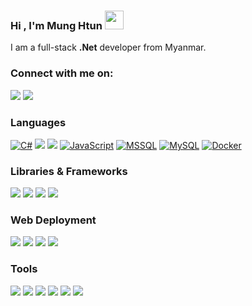 ### Hi , I'm Mung Htun <img width="30" src="https://camo.githubusercontent.com/e8e7b06ecf583bc040eb60e44eb5b8e0ecc5421320a92929ce21522dbc34c891/68747470733a2f2f6d656469612e67697068792e636f6d2f6d656469612f6876524a434c467a6361737252346961377a2f67697068792e676966">

I am a full-stack **.Net** developer from Myanmar.

### Connect with me on:

[![](https://img.shields.io/badge/Linkedin-fff?&logo=Linkedin&logoColor=0e76a8)](https://www.linkedin.com/in/sing-nan-mung-htun/)
[![](https://img.shields.io/badge/whatsapp-fff?&logo=whatsapp)](https://wa.me/959941005786)

### Languages

[![C#](https://img.shields.io/badge/C%23-000?logo=c-sharp)]()
[![](https://img.shields.io/badge/-HTML-000?&logo=html5)]()
[![](https://img.shields.io/badge/-CSS-000?&logo=css3&logoColor=1572B6)]()
[![JavaScript](https://img.shields.io/badge/-JavaScript-000?&logo=JavaScript)]()
[![MSSQL](https://img.shields.io/badge/Microsoft%20SQL%20Sever-000?&logo=microsoft%20sql%20server)]()
[![MySQL](https://img.shields.io/badge/-SQL-000?&logo=MySQL)]()
[![Docker](https://img.shields.io/badge/Docker-000?logo=Docker)]()

### Libraries & Frameworks

[![](https://img.shields.io/badge/-jQuery-000?&logo=jQuery&logoColor=0769AD)]()
[![](https://img.shields.io/badge/-.NET-000?&logo=.net)]()
[![](https://img.shields.io/badge/-Bootstrap-000?&logo=Bootstrap)]()
[![](https://img.shields.io/badge/-Angular-000?&logo=Angular&logoColor=DD0031)]()

### Web Deployment

[![](https://img.shields.io/badge/-Git-000?&logo=Git)]()
[![](https://img.shields.io/badge/cent%20os-000?&logo=centos)]()
[![](https://img.shields.io/badge/Ubuntu-000?&logo=ubuntu)]()
[![](https://img.shields.io/badge/nginx-000?&logo=nginx&logoColor=%23009639)]()

### Tools

[![](https://img.shields.io/badge/github-000?&logo=github)]()
[![](https://img.shields.io/badge/gitlab-000?&logo=gitlab)]()
[![](https://img.shields.io/badge/Postman-000?&logo=postman)]()
[![](https://img.shields.io/badge/Visual%20Studio%20Code-000?&logo=visual-studio-code&logoColor=0078d7)]()
[![](https://img.shields.io/badge/Visual%20Studio-000?&logo=visual-studio&logoColor=5C2D91)]()
[![](https://img.shields.io/badge/Notepad++-000?&logo=notepad%2b%2b)]()

<!-- <p align="center">
  Visitor count<br>
  <a href="https://ra1nbow.xyz?ref=github">
    <img src="https://profile-counter.glitch.me/ra1nbow1/count.svg" />
  </a>
</p> -->
